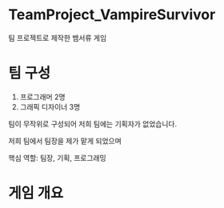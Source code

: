 # TeamProject_VampireSurvivor
팀 프로젝트로 제작한 뱀서류 게임

# 팀 구성
1. 프로그래머 2명
2. 그래픽 디자이너 3명

팀이 무작위로 구성되어 저희 팀에는 기획자가 없었습니다.

저희 팀에서 팀장을 제가 맡게 되었으며

핵심 역할: 팀장, 기획, 프로그래밍

# 게임 개요
